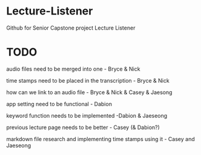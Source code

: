 # Lecture-Listener
Github for Senior Capstone project Lecture Listener

# TODO
audio files need to be merged into one - Bryce & Nick

time stamps need to be placed in the transcription - Bryce & Nick

how can we link to an audio file - Bryce & Nick & Casey & Jaesong

app setting need to be functional - Dabion

keyword function needs to be implemented -Dabion & Jaeseong

previous lecture page needs to be better -  Casey (& Dabion?)

markdown file research and implementing time stamps using it - Casey and Jaeseong
